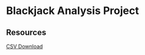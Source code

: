 # Blackjack Analysis Project

## Resources

[CSV Download](https://www.kaggle.com/datasets/dennisho/blackjack-hands?resource=download)
